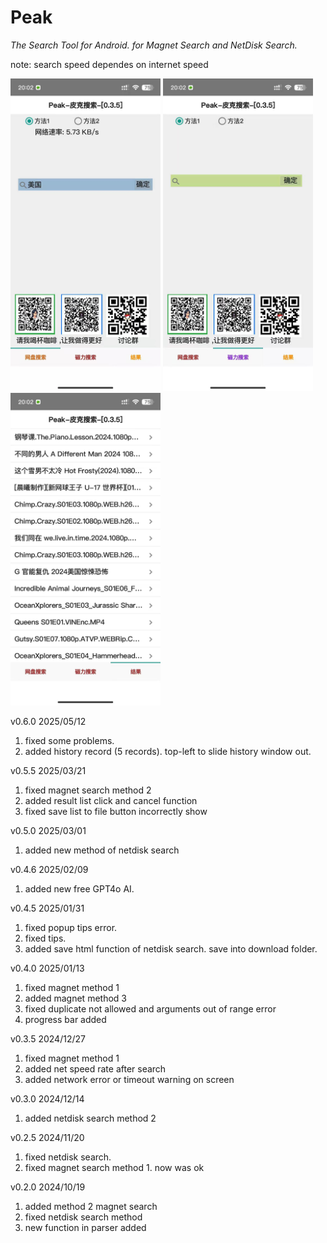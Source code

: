 # Peak

*The Search Tool for Android.
for Magnet Search and NetDisk Search.*

note: search speed dependes on internet speed 

<img src="1.jpg" width="240" height="500"></img>
<img src="2.jpg" width="240" height="500"></img>
<img src="3.jpg" width="240" height="500"></img>

v0.6.0 2025/05/12
1. fixed some problems.
2. added history record (5 records). top-left to slide history window out.

v0.5.5 2025/03/21
1. fixed magnet search method 2
2. added result list click and cancel function
3. fixed save list to file button incorrectly show

v0.5.0 2025/03/01
1. added new method of netdisk search

v0.4.6 2025/02/09
1. added new free GPT4o AI.

v0.4.5 2025/01/31
1. fixed popup tips error.
2. fixed tips.
3. added save html function of netdisk search. save into download folder.

v0.4.0 2025/01/13
1. fixed magnet method 1
2. added magnet method 3
3. fixed duplicate not allowed and arguments out of range error
4. progress bar added

v0.3.5 2024/12/27
1. fixed magnet method 1
2. added net speed rate after search
3. added network error or timeout warning on screen

v0.3.0 2024/12/14
1. added netdisk search method 2

v0.2.5 2024/11/20
1. fixed netdisk search.
2. fixed magnet search method 1. now was ok

v0.2.0 2024/10/19
1. added method 2 magnet search
2. fixed netdisk search method
3. new function in parser added
